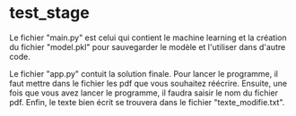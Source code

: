 # test_stage

Le fichier "main.py" est celui qui contient le machine learning et la création du fichier "model.pkl" pour sauvegarder le modèle et l'utiliser dans d'autre code.

Le fichier "app.py" contuit la solution finale. Pour lancer le programme, il faut mettre dans le fichier les pdf que vous souhaitez réécrire. Ensuite, une fois que vous avez lancer le programme, il faudra saisir le nom du fichier pdf. Enfin, le texte bien écrit se trouvera dans le fichier "texte_modifie.txt". 
